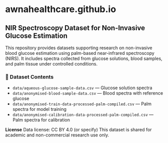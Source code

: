 # awnahealthcare.github.io

## NIR Spectroscopy Dataset for Non-Invasive Glucose Estimation

This repository provides datasets supporting research on non-invasive blood glucose estimation using palm-based near-infrared spectroscopy (NIRS). It includes spectra collected from glucose solutions, blood samples, and palm tissue under controlled conditions.

### 📁 Dataset Contents
- `data/aqueous-glucose-sample-data.csv` — Glucose solution spectra
- `data/anonymised-blood-sample-data.csv` — Blood spectra with reference glucose
- `data/anonymised-train-data-processed-palm-compiled.csv` — Palm spectra for model training
- `data/anonymised-calibration-data-processed-palm-compiled.csv` — Palm spectra for calibration

**License**
Data license: CC BY 4.0 (or specify)
This dataset is shared for academic and non-commercial research use only.
